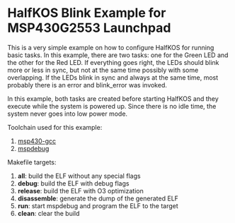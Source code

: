 # HalfKOS Blink Example for MSP430G2553 Launchpad

This is a very simple example on how to configure HalfKOS for running basic tasks.
In this example, there are two tasks: one for the Green LED and the other for the
Red LED. If everything goes right, the LEDs should blink more or less in sync, but
not at the same time possibly with some overlapping. If the LEDs blink in sync and
always at the same time, most probably there is an error and blink_error was invoked.

In this example, both tasks are created before starting HalfKOS and they execute
while the system is powered up. Since there is no idle time, the system never goes
into low power mode.

Toolchain used for this example:

1. [msp430-gcc](https://www.ti.com/tool/MSP430-GCC-OPENSOURCE)
2. [mspdebug](https://dlbeer.co.nz/mspdebug/)


Makefile targets:

1. **all**: build the ELF without any special flags
2. **debug**: build the ELF with debug flags
3. **release**: build the ELF with O3 optimization
4. **disassemble**: generate the dump of the generated ELF
5. **run**: start mspdebug and program the ELF to the target
6. **clean**: clear the build

